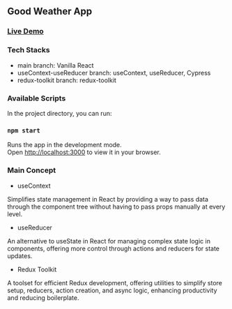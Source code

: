 ## Good Weather App

### [Live Demo](https://yaoliu928.github.io/GoodWeather/)

### Tech Stacks

- main branch: Vanilla React
- useContext-useReducer branch: useContext, useReducer, Cypress
- redux-toolkit branch: redux-toolkit

### Available Scripts

In the project directory, you can run:

### `npm start`

Runs the app in the development mode.\
Open [http://localhost:3000](http://localhost:3000) to view it in your browser.

### Main Concept

- useContext

Simplifies state management in React by providing a way to pass data through the component tree without having to pass props manually at every level.

- useReducer

An alternative to useState in React for managing complex state logic in components, offering more control through actions and reducers for state updates.

- Redux Toolkit

A toolset for efficient Redux development, offering utilities to simplify store setup, reducers, action creation, and async logic, enhancing productivity and reducing boilerplate.
